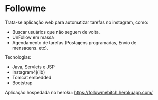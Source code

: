 # Followme

Trata-se aplicação web para automatizar tarefas no instagram, como:
- Buscar usuários que não seguem de volta.
- UnFollow em massa
- Agendamento de tarefas (Postagens programadas, Envio de mensagens, etc).

Tecnologias:
 - Java, Servlets e JSP
 - Instagram4j(lib)
 - Tomcat embedded
 - Bootstrap
 
Aplicação hospedada no heroku:
https://followmebitch.herokuapp.com/
